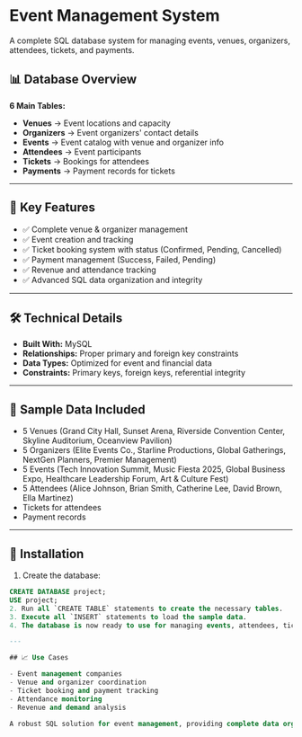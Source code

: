# Event Management System

A complete SQL database system for managing events, venues, organizers, attendees, tickets, and payments.

## 📊 Database Overview

**6 Main Tables:**

- **Venues** → Event locations and capacity  
- **Organizers** → Event organizers' contact details  
- **Events** → Event catalog with venue and organizer info  
- **Attendees** → Event participants  
- **Tickets** → Bookings for attendees  
- **Payments** → Payment records for tickets  

---

## 🎯 Key Features

- ✅ Complete venue & organizer management  
- ✅ Event creation and tracking  
- ✅ Ticket booking system with status (Confirmed, Pending, Cancelled)  
- ✅ Payment management (Success, Failed, Pending)  
- ✅ Revenue and attendance tracking  
- ✅ Advanced SQL data organization and integrity  

---

## 🛠 Technical Details

- **Built With:** MySQL  
- **Relationships:** Proper primary and foreign key constraints  
- **Data Types:** Optimized for event and financial data  
- **Constraints:** Primary keys, foreign keys, referential integrity  

---

## 📁 Sample Data Included

- 5 Venues (Grand City Hall, Sunset Arena, Riverside Convention Center, Skyline Auditorium, Oceanview Pavilion)  
- 5 Organizers (Elite Events Co., Starline Productions, Global Gatherings, NextGen Planners, Premier Management)  
- 5 Events (Tech Innovation Summit, Music Fiesta 2025, Global Business Expo, Healthcare Leadership Forum, Art & Culture Fest)  
- 5 Attendees (Alice Johnson, Brian Smith, Catherine Lee, David Brown, Ella Martinez)  
- Tickets for attendees  
- Payment records  

---

## 💾 Installation

1. Create the database:
```sql
CREATE DATABASE project;
USE project;
2. Run all `CREATE TABLE` statements to create the necessary tables.  
3. Execute all `INSERT` statements to load the sample data.  
4. The database is now ready to use for managing events, attendees, tickets, and payments.  

---

## 📈 Use Cases

- Event management companies  
- Venue and organizer coordination  
- Ticket booking and payment tracking  
- Attendance monitoring  
- Revenue and demand analysis  

A robust SQL solution for event management, providing complete data organization, integrity, and reporting capabilities.
